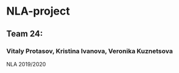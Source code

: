 # NLA-project

## Team 24:
### Vitaly Protasov, Kristina Ivanova, Veronika Kuznetsova


NLA 2019/2020 
